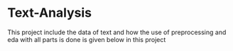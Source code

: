 # Text-Analysis
This project include the data of text and how the use of preprocessing and eda with all parts is done is given below in this project
